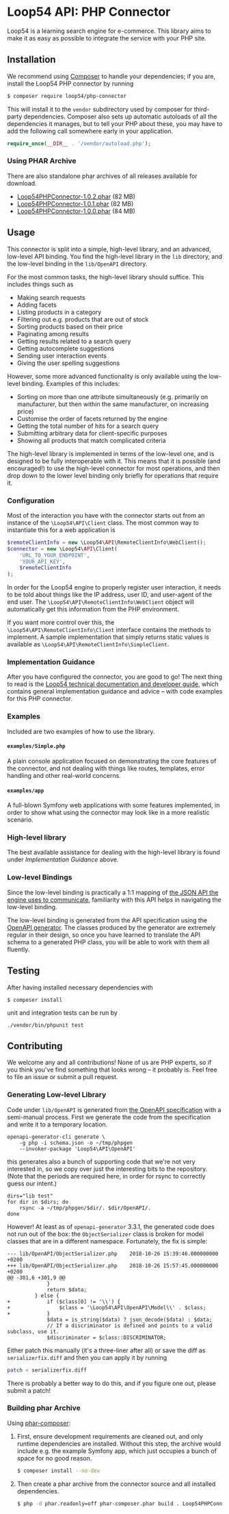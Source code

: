 Loop54 API: PHP Connector
=========================

Loop54 is a learning search engine for e-commerce. This library aims to make it
as easy as possible to integrate the service with your PHP site.


Installation
------------

We recommend using [Composer](https://getcomposer.org/) to handle your
dependencies; if you are, install the Loop54 PHP connector by running

```sh
$ composer require loop54/php-connector
```

This will install it to the `vendor` subdirectory used by composer for
third-party dependencies. Composer also sets up automatic autoloads of all the
dependencies it manages, but to tell your PHP about these, you may have to add
the following call somewhere early in your application.

```php
require_once(__DIR__ . '/vendor/autoload.php');
```

### Using PHAR Archive

There are also standalone phar archives of all releases available for download.

- [Loop54PHPConnector-1.0.2.phar](https://static.loop54.com/lib/php/Loop54PHPConnector-1.0.2.phar)
  (82 MB)
- [Loop54PHPConnector-1.0.1.phar](https://static.loop54.com/lib/php/Loop54PHPConnector-1.0.1.phar)
  (82 MB)
- [Loop54PHPConnector-1.0.0.phar](https://static.loop54.com/lib/php/Loop54PHPConnector-1.0.0.phar)
  (84 MB)

Usage
-----

This connector is split into a simple, high-level library, and an advanced,
low-level API binding. You find the high-level library in the `lib` directory,
and the low-level binding in the `lib/OpenAPI` directory.

For the most common tasks, the high-level library should suffice. This includes
things such as

- Making search requests
- Adding facets
- Listing products in a category
- Filtering out e.g. products that are out of stock
- Sorting products based on their price
- Paginating among results
- Getting results related to a search query
- Getting autocomplete suggestions
- Sending user interaction events
- Giving the user spelling suggestions

However, some more advanced functionality is only available using the low-level
binding. Examples of this includes:

- Sorting on more than one attribute simultaneously (e.g. primarily on
  manufacturer, but then within the same manufacturer, on increasing price)
- Customise the order of facets returned by the engine
- Getting the total number of hits for a search query
- Submitting arbitrary data for client-specific purposes
- Showing all products that match complicated criteria

The high-level library is implemented in terms of the low-level one, and is
designed to be fully interoperable with it. This means that it is possible (and
encouraged!) to use the high-level connector for most operations, and then drop
down to the lower level binding only briefly for operations that require it.


### Configuration

Most of the interaction you have with the connector starts out from an instance
of the `\Loop54\API\Client` class. The most common way to instantiate this for a
web application is

```php
$remoteClientInfo = new \Loop54\API\RemoteClientInfo\WebClient();
$connector = new \Loop54\API\Client(
    'URL_TO_YOUR_ENDPOINT',
    'YOUR_API_KEY',
    $remoteClientInfo
);
```

In order for the Loop54 engine to properly register user interaction, it needs
to be told about things like the IP address, user ID, and user-agent of the end
user. The `\Loop54\API\RemoteClientInfo\WebClient` object will automatically get
this information from the PHP environment.

If you want more control over this, the `\Loop54\API\RemoteClientInfo\Client`
interface contains the methods to implement. A sample implementation that simply
returns static values is available as
`\Loop54\API\RemoteClientInfo\SimpleClient`.


### Implementation Guidance

After you have configured the connector, you are good to go! The next thing to
read is the [Loop54 technical documentation and developer
guide](https://docs.loop54.com/latest/), which contains general implementation
guidance and advice – with code examples for this PHP connector.


### Examples

Included are two examples of how to use the library.

#### `examples/Simple.php`

A plain console application focused on demonstrating the core features of the
connector, and not dealing with things like routes, templates, error handling
and other real-world concerns.

#### `examples/app`

A full-blown Symfony web applications with some features implemented, in order
to show what using the connector may look like in a more realistic scenario.



### High-level library

The best available assistance for dealing with the high-level library is found
under *Implementation Guidance* above.



### Low-level Bindings

Since the low-level binding is practically a 1:1 mapping of [the JSON API the
engine uses to communicate](https://docs.loop54.com/latest/api/docs.html),
familiarity with this API helps in navigating the low-level binding.

The low-level binding is generated from the API specification using the [OpenAPI
generator](https://github.com/OpenAPITools/openapi-generator). The classes
produced by the generator are extremely regular in their design, so once you
have learned to translate the API schema to a generated PHP class, you will be
able to work with them all fluently.



Testing
-------

After having installed necessary dependencies with

```
$ composer install
```

unit and integration tests can be run by

```
./vendor/bin/phpunit test
```


Contributing
------------

We welcome any and all contributions! None of us are PHP experts, so if you
think you've find something that looks wrong – it probably is. Feel free to
​file an issue or submit a pull request.


### Generating Low-level Library

Code under `lib/OpenAPI` is generated from [the OpenAPI
specification](https://docs.loop54.com/latest/api/docs.html) with a semi-manual
process. First we generate the code from the specification and write it to a
temporary location.

    openapi-generator-cli generate \
        -g php -i schema.json -o ~/tmp/phpgen
        --invoker-package 'Loop54\API\OpenAPI'

this generates also a bunch of supporting code that we're not very interested
in, so we copy over just the interesting bits to the repository. (Note that the
periods are required here, in order for rsync to correctly guess our intent.)

    dirs="lib test"
    for dir in $dirs; do
        rsync -a ~/tmp/phpgen/$dir/. $dir/OpenAPI/.
    done

However! At least as of `openapi-generator` 3.3.1, the generated code does not
run out of the box: the `ObjectSerializer` class is broken for model classes
that are in a different namespace. Fortunately, the fix is simple:

    --- lib/OpenAPI/ObjectSerializer.php	2018-10-26 15:39:46.000000000 +0200
    +++ lib/OpenAPI/ObjectSerializer.php	2018-10-26 15:57:45.000000000 +0200
    @@ -301,6 +301,9 @@
                 }
                 return $data;
             } else {
    +            if ($class[0] != '\\') {
    +                $class = '\Loop54\API\OpenAPI\Model\\' . $class;
    +            }
                 $data = is_string($data) ? json_decode($data) : $data;
                 // If a discriminator is defined and points to a valid subclass, use it.
                 $discriminator = $class::DISCRIMINATOR;

Either patch this manually (it's a three-liner after all) or save the diff as
`serializerfix.diff` and then you can apply it by running

```sh
patch < serializerfix.diff
```

There is probably a better way to do this, and if you figure one out, please
submit a patch!

### Building phar Archive

Using [phar-composer](https://github.com/clue/phar-composer):

 1. First, ensure development requirements are cleaned out, and only runtime
    dependencies are installed. Without this step, the archive would include
    e.g. the example Symfony app, which just occupies a bunch of space for no
    good reason.

    ```sh
    $ composer install --no-dev
    ```

 2. Then create a phar archive from the connector source and all installed
    dependencies.

    ```sh
    $ php -d phar.readonly=off phar-composer.phar build . Loop54PHPConnector-1.0.0.phar
    ```
